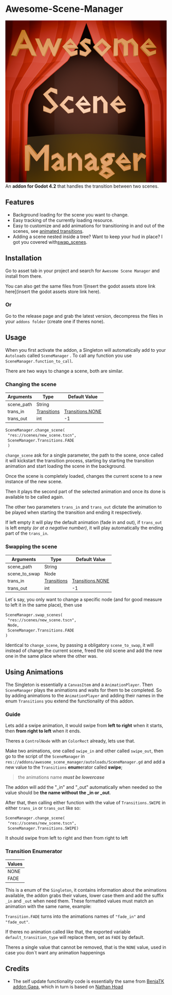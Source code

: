 # Awesome-Scene-Manager

![the plugin icon](/plugin_icon.png)
<br>
An **addon for Godot 4.2** that handles the transition between two scenes.

## Features

* Background loading for the scene you want to change.
* Easy tracking of the currently loading resource.
* Easy to customize and add animations for transitioning in and out of the scenes, see [animated transitions](#using-animations).
* Adding a scene nested inside a tree? Want to keep your hud in place? I got you covered with[swap_scenes](#swapping-the-scene).

## Installation

Go to asset tab in your project and search for `Awesome Scene Manager` and install from there.

You can also get the same files from ![insert the godot assets store link here](insert the godot assets store link here).

### Or

Go to the release page and grab the latest version, decompress the files in your `addons folder` (create one if theres none).

## Usage

When you first activate the addon, a Singleton will automatically add to your `Autoloads` called `SceneManager` . To call any function you use `SceneManager.function_to_call`.

There are two ways to change a scene, both are similar.

### Changing the scene

| Arguments  | Type | Default Value|
| -----------|------|--------------|
| scene_path  | String ||
| trans_in  | [Transitions](#transition-enumerator)|[Transitions.NONE](#transition-enumerator)|
| trans_out  | int| -1 |

``` GDScript
SceneManager.change_scene(
 "res://scenes/new_scene.tscn",
 SceneManager.Transitions.FADE
 )
```

`change_scene` ask for a single parameter, the path to the scene, once called it will kickstart the transition process, starting by starting the transition animation and start loading the scene in the background.

Once the scene is completely loaded, changes the current scene to a new instance of the new scene.

 Then it plays the second part of the selected animation and once its done is available to be called again.

 The other two parameters `trans_in` and `trans_out` dictate the animation to be played when starting the transition and ending it respectively.

 If left empty it will play the default animation (fade in and out), if `trans_out` is left empty _(or at a negative number)_, it will play automatically the ending part of the `trans_in`.

### Swapping the scene

| Arguments  | Type | Default Value|
| -----------|------|--------------|
| scene_path  | String |   |
|scene_to_swap|Node|    |
| trans_in  | [Transitions](#transition-enumerator)|[Transitions.NONE](#transition-enumerator)|
| trans_out  | int | -1 |

 Let´s say, you only want to change a specific node (and for good measure to left it in the same place), then use

 ```GDScript
 SceneManager.swap_scenes(
  "res://scenes/new_scene.tscn",
  Node,
  SceneManager.Transitions.FADE
 )
 ```

 Identical to `change_scene`, by passing a obligatory `scene_to_swap`, it will instead of change the current scene, freed the old scene and add the new one in the same place where the other was.

## Using Animations

The Singleton is essentially a `CanvasItem` and a `AnimationPlayer`. Then `SceneManager` plays the animations and waits for them to be completed. So by adding animations to the `AnimationPlayer` and adding their names in the enum `Transitions` you extend the functionality of this addon.

### Guide

Lets add a swipe animation, it would swipe from **left to right** when it starts, then **from right to left** when it ends.

Theres a `ControlNode` with an `ColorRect` already, lets use that.

Make two animations, one called `swipe_in` and other called `swipe_out`, then go to the script of the `SceneManager` in `res://addons/awesome_scene_manager/autoloads/SceneManager.gd` and add a new value to the `Transitions` **enum**erator called **swipe**;
> the animations name _**must be lowercase**_

The addon will add the "_in" and "_out" automatically when needed so the value should be **the name without the _in or _out**.

After that, then calling either function with the value of `Transitions.SWIPE` in either `trans_in` or `trans_out` like so:

``` GDScript
SceneManager.change_scene(
 "res://scenes/new_scene.tscn",
 SceneManager.Transitions.SWIPE)
```

It should swipe from left to right and then from right to left

### Transition Enumerator

| Values |
| -------|
| NONE  |
| FADE  |

This is a enum of the `Singleton`, it contains information about the animations available, the addon grabs their values, lower case them and add the suffix `_in` and `_out` when need them. These formatted values must match an animation with the same name, example:

`Transition.FADE` turns into the animations names of `"fade_in"` and `"fade_out"`.

If theres no animation called like that, the exported variable `default_transition_type` will replace them, set as `FADE` by default.

Theres a single value that cannot be removed, that is the `NONE` value, used in case you don´t want any animation happenings

## Credits

* The self update functionality code is essentially the same from [BenjaTK addon Gaea](https://github.com/BenjaTK/Gaea), which in turn is based on [Nathan Hoad](https://github.com/nathanhoad)
